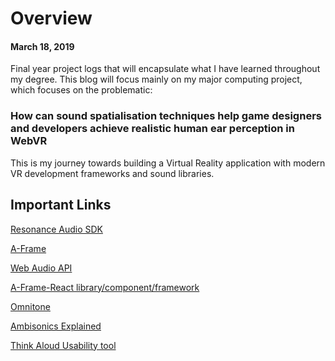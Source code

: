 # Overview
#### March 18, 2019
Final year project logs that will encapsulate what I have learned throughout my degree.
This blog will focus mainly on my major computing project, which focuses on the problematic: 

### How can sound spatialisation techniques help game designers and developers achieve realistic human ear perception in WebVR

This is my journey towards building a Virtual Reality application with modern VR development frameworks and sound libraries.

## Important Links

<a href="https://resonance-audio.github.io/resonance-audio/" target="_blank">Resonance Audio SDK</a>

<a href="https://aframe.io/" target="_blank">A-Frame</a>

<a href="https://developer.mozilla.org/en-US/docs/Web/API/Web_Audio_API" target="_blank">Web Audio API</a>

<a href="https://reactjs.org/" target="_blank">A-Frame-React library/component/framework</a>

<a href="https://googlechrome.github.io/omnitone/#home" target="_blank">Omnitone</a>

<a href="https://www.waves.com/ambisonics-explained-guide-for-sound-engineers" target="_blank">Ambisonics Explained</a>

<a href="https://www.nngroup.com/articles/thinking-aloud-the-1-usability-tool/" target="_blank">Think Aloud Usability tool</a>